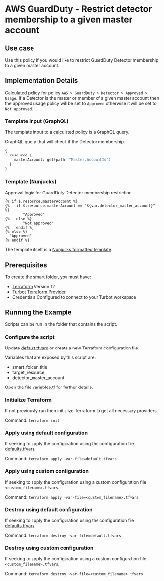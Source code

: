 # AWS GuardDuty - Restrict detector membership to a given master account

## Use case

Use this policy if you would like to restrict GuardDuty Detector membership to a given master account.

## Implementation Details

Calculated policy for policy `AWS > GuardDuty > Detector > Approved > Usage`.
If a Detector is the master or member of a given master account then the approved usage policy will be set
to `Approved` otherwise it will be set to `Not approved`.

### Template Input (GraphQL)

The template input to a calculated policy is a GraphQL query.

GraphQL query that will check if the Detector membership.

```graphql
{
  resource {
    masterAccount: get(path: "Master.AccountId")
  }
}
```

### Template (Nunjucks)

Approval logic for GuardDuty Detector membership restriction.

```nunjucks
{% if $.resource.masterAccount %}
{%   if $.resource.masterAccount == "${var.detector_master_account}" %}
        "Approved"
{%   else %}
        "Not approved"
{%   endif %}
{% else %}
  "Approved"
{% endif %}
```

The template itself is a [Nunjucks formatted template](https://mozilla.github.io/nunjucks/templating.html).

## Prerequisites

To create the smart folder, you must have:

- [Terraform](https://www.terraform.io) Version 12
- [Turbot Terraform Provider](https://turbot.com/v5/docs/reference/terraform)
- Credentials Configured to connect to your Turbot workspace

## Running the Example

Scripts can be run in the folder that contains the script.

### Configure the script

Update [default.tfvars](default.tfvars) or create a new Terraform configuration file.

Variables that are exposed by this script are:

- smart_folder_title
- target_resource
- detector_master_account

Open the file [variables.tf](variables.tf) for further details.

### Initialize Terraform

If not previously run then initialize Terraform to get all necessary providers.

Command: `terraform init`

### Apply using default configuration

If seeking to apply the configuration using the configuration file [defaults.tfvars](defaults.tfvars).

Command: `terraform apply -var-file=default.tfvars`

### Apply using custom configuration

If seeking to apply the configuration using a custom configuration file `<custom_filename>.tfvars`.

Command: `terraform apply -var-file=<custom_filename>.tfvars`

### Destroy using default configuration

If seeking to apply the configuration using the configuration file [defaults.tfvars](defaults.tfvars).

Command: `terraform destroy -var-file=default.tfvars`

### Destroy using custom configuration

If seeking to apply the configuration using a custom configuration file `<custom_filename>.tfvars`.

Command: `terraform destroy -var-file=<custom_filename>.tfvars`
